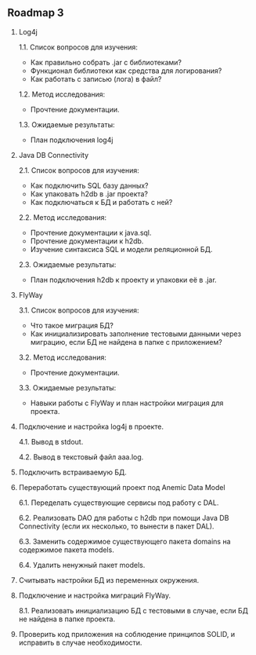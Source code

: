 Roadmap 3
-

1. Log4j

    1.1. Список вопросов для изучения:
    - Как правильно собрать .jar с библиотеками?
    - Функционал библиотеки как средства для логирования?
    - Как работать с записью (лога) в файл?
    
    1.2. Метод исследования:
    - Прочтение документации.
    
    1.3. Ожидаемые результаты:
    - План подключения log4j
    
2.  Java DB Connectivity

    2.1. Список вопросов для изучения:
    - Как подключить SQL базу данных?
    - Как упаковать h2db в .jar проекта?
    - Как подключаться к БД и работать с ней?
    
    2.2. Метод исследования:
    - Прочтение документации к java.sql.
    - Прочтение документации к h2db.
    - Изучение синтаксиса SQL и модели реляционной БД.
    
    2.3. Ожидаемые результаты:
    - План подключения h2db к проекту и упаковки её в .jar.
    
3. FlyWay
    
    3.1. Список вопросов для изучения:
    - Что такое миграция БД?
    - Как инициализировать заполнение тестовыми данными через миграцию, если БД не найдена в папке с приложением?
    
    3.2. Метод исследования:
    - Прочтение документации.
    
    3.3. Ожидаемые результаты:
    - Навыки работы с FlyWay и план настройки миграция для проекта.
    
4. Подключение и настройка log4j в проекте.
    
    4.1. Вывод в stdout.
    
    4.2. Вывод в текстовый файл aaa.log.
   
5. Подключить встраиваемую БД.
    
6. Переработать существующий проект под Anemic Data Model
    
    6.1. Переделать существующие сервисы под работу с DAL.
    
    6.2. Реализовать DAO для работы с h2db при помощи Java DB Connectivity (если их несколько, то вынести в пакет DAL).
    
    6.3. Заменить содержимое существующего пакета domains на содержимое пакета models.
    
    6.4. Удалить ненужный пакет models.
    
7. Считывать настройки БД из переменных окружения.
    
8. Подключение и настройка миграций FlyWay.

    8.1. Реализовать инициализацию БД с тестовыми в случае, если БД не найдена в папке проекта.
    
9. Проверить код приложения на соблюдение принципов SOLID, и исправить в случае необходимости.